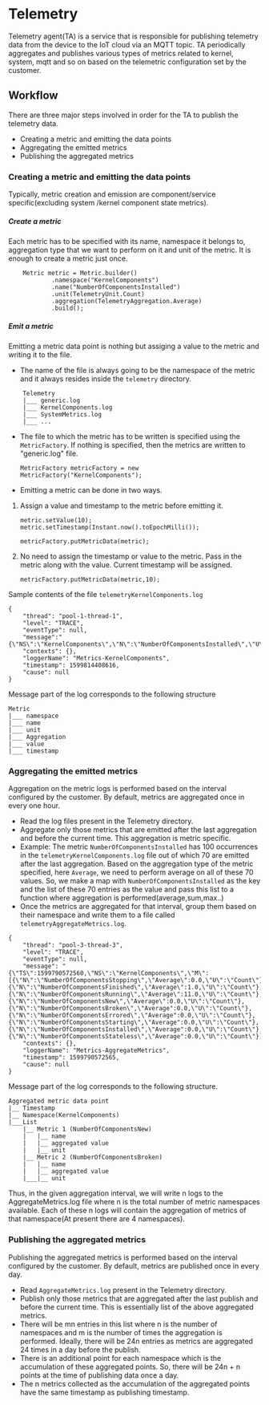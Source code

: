 # Telemetry

Telemetry agent(TA) is a service that is responsible for publishing telemetry data from the device to the IoT cloud via an MQTT topic. TA periodically aggregates and publishes various types of metrics related to kernel, system, mqtt and so on based on the telemetric configuration set by the customer.

## Workflow
There are three major steps involved in order for the TA to publish the telemetry data.
  - Creating a metric and emitting the data points
  - Aggregating the emitted metrics
  - Publishing the aggregated metrics

### Creating a metric and emitting the data points
Typically, metric creation and emission are component/service specific(excluding system /kernel component state metrics).
##### Create a metric
Each metric has to be specified with its name, namespace it belongs to, aggregation type that we want to perform on it and unit of the metric. It is enough to create a metric just once.
```
    Metric metric = Metric.builder()
            .namespace("KernelComponents")
            .name("NumberOfComponentsInstalled")
            .unit(TelemetryUnit.Count)
            .aggregation(TelemetryAggregation.Average)
            .build();
```
##### Emit a metric
Emitting a metric data point is nothing but assiging a value to the metric and writing it to the file.
- The name of the file is always going to be the namespace of the metric and it always resides inside the `telemetry` directory.
```
    Telemetry
    |___ generic.log
    |___ KernelComponents.log
    |___ SystemMetrics.log
    |___ ...
```
- The file to which the metric has to be written is specified using the `MetricFactory`. If nothing is specified, then the metrics are written to "generic.log" file.
    ```
    MetricFactory metricFactory = new MetricFactory("KernelComponents");
    ```
- Emitting a metric can be done in two ways. 
1. Assign a value and timestamp to the metric before emitting it.
    ```
    metric.setValue(10);
    metric.setTimestamp(Instant.now().toEpochMilli());
    
    metricFactory.putMetricData(metric);
    ```
2. No need to assign the timestamp or value to the metric. Pass in the metric along with the value. Current timestamp will be assigned.
    ```
    metricFactory.putMetricData(metric,10);
    ```
Sample contents of the file `telemetryKernelComponents.log`
```
{
    "thread": "pool-1-thread-1",
    "level": "TRACE",
    "eventType": null,
    "message":"{\"NS\":\"KernelComponents\",\"N\":\"NumberOfComponentsInstalled\",\"U\":\"Count\",\"A\":\"Average\",\"Average":1,\"TS\":1600127551482}",
    "contexts": {},
    "loggerName": "Metrics-KernelComponents",
    "timestamp": 1599814408616,
    "cause": null
}
```
Message part of the log corresponds to the following structure
```
Metric 
|___ namespace
|___ name
|___ unit
|___ Aggregation
|___ value
|___ timestamp
```
### Aggregating the emitted metrics
Aggregation on the metric logs is performed based on the interval configured by the customer. By default, metrics are aggregated once in every one hour.

- Read the log files present in the Telemetry directory.
- Aggregate only those metrics that are emitted after the last aggregation and before the current time. This aggregation is metric specific.
- Example: The metric `NumberOfComponentsInstalled` has 100 occurrences in the `telemetryKernelComponents.log` file out of which 70 are emitted after the last aggregation. Based on the aggregation type of the metric specified, here `Average`, we need to perform average on all of these 70 values. So, we make a map with `NumberOfComponentsInstalled` as the key and the list of these 70 entries as the value and pass this list to a function where aggregation is performed(average,sum,max..)
- Once the metrics are aggregated for that interval, group them based on their namespace and write them to a file called `telemetryAggregateMetrics.log`.
```
{
    "thread": "pool-3-thread-3",
    "level": "TRACE",
    "eventType": null,
    "message": "{\"TS\":1599790572560,\"NS\":\"KernelComponents\",\"M\":[{\"N\":\"NumberOfComponentsStopping\",\"Average\":0.0,\"U\":\"Count\"},{\"N\":\"NumberOfComponentsFinished\",\"Average\":1.0,\"U\":\"Count\"},{\"N\":\"NumberOfComponentsRunning\",\"Average\":11.0,\"U\":\"Count\"},{\"N\":\"NumberOfComponentsNew\",\"Average\":0.0,\"U\":\"Count\"},{\"N\":\"NumberOfComponentsBroken\",\"Average":0.0,\"U\":\"Count\"},{\"N\":\"NumberOfComponentsErrored\",\"Average":0.0,\"U\":\"Count\"},{\"N\":\"NumberOfComponentsStarting\",\"Average":0.0,\"U\":\"Count\"},{\"N\":\"NumberOfComponentsInstalled\",\"Average":0.0,\"U\":\"Count\"},{\"N\":\"NumberOfComponentsStateless\",\"Average":0.0,\"U\":\"Count\"}]}",
    "contexts": {},
    "loggerName": "Metrics-AggregateMetrics",
    "timestamp": 1599790572565,
    "cause": null
}
```
Message part of the log corresponds to the following structure.
```
Aggregated metric data point
|__ Timestamp
|__ Namespace(KernelComponents)
|___List
    |__ Metric 1 (NumberOfComponentsNew)
    |   |__ name
    |   |__ aggregated value
    |   |__ unit
    |__ Metric 2 (NumberOfComponentsBroken)
    |   |__ name
    |   |__ aggregated value
    |___|__ unit
```
Thus, in the given aggregation interval, we will write n logs to the AggregateMetrics.log file where n is the total number of metric namespaces available. Each of these n logs will contain the aggregation of metrics of that namespace(At present there are 4 namespaces).

### Publishing the aggregated metrics
Publishing the aggregated metrics is performed based on the interval configured by the customer. By default, metrics are published once in every day.
- Read `AggregateMetrics.log` present in the Telemetry directory.
- Publish only those metrics that are aggregated after the last publish and before the current time. This is essentially list of the above aggregated metrics.
- There will be mn entries in this list where n is the number of namespaces and m is the number of times the aggregation is performed. Ideally, there will be 24n entries as metrics are aggregated 24 times in a day before the publish.
- There is an additional point for each namespace which is the accumulation of these aggregated points. So, there will be 24n + n points at the time of publishing data once a day. 
- The n metrics collected as the accumulation of the aggregated points have the same timestamp as publishing timestamp.